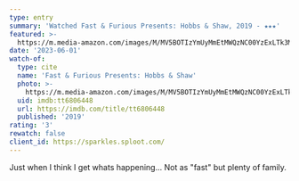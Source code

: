```yaml
---
type: entry
summary: 'Watched Fast & Furious Presents: Hobbs & Shaw, 2019 - ★★★'
featured: >-
  https://m.media-amazon.com/images/M/MV5BOTIzYmUyMmEtMWQzNC00YzExLTk3MzYtZTUzYjMyMmRiYzIwXkEyXkFqcGdeQXVyMDM2NDM2MQ@@._V1_SX300.jpg
date: '2023-06-01'
watch-of:
  type: cite
  name: 'Fast & Furious Presents: Hobbs & Shaw'
  photo: >-
    https://m.media-amazon.com/images/M/MV5BOTIzYmUyMmEtMWQzNC00YzExLTk3MzYtZTUzYjMyMmRiYzIwXkEyXkFqcGdeQXVyMDM2NDM2MQ@@._V1_SX300.jpg
  uid: imdb:tt6806448
  url: https://imdb.com/title/tt6806448
  published: '2019'
rating: '3'
rewatch: false
client_id: https://sparkles.sploot.com/
---
```

Just when I think I get whats happening... Not as "fast" but plenty of family.

